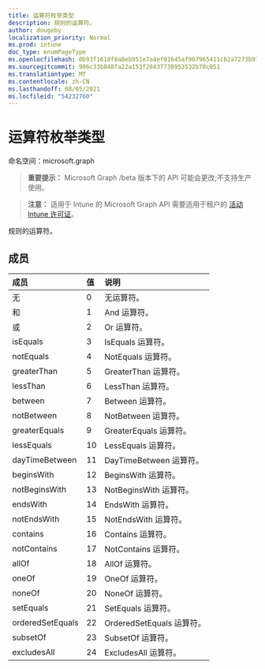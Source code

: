 ```yaml
---
title: 运算符枚举类型
description: 规则的运算符。
author: dougeby
localization_priority: Normal
ms.prod: intune
doc_type: enumPageType
ms.openlocfilehash: 0b93f1618f8a8eb951e7a4ef01645af907965411cb2a7273b97bf007680d4a4f
ms.sourcegitcommit: 986c33b848fa22a153f28437738953532b78c051
ms.translationtype: MT
ms.contentlocale: zh-CN
ms.lasthandoff: 08/05/2021
ms.locfileid: "54232760"
---
```

# <a name="operator-enum-type"></a>运算符枚举类型

命名空间：microsoft.graph

> **重要提示：** Microsoft Graph /beta 版本下的 API 可能会更改;不支持生产使用。

> **注意：** 适用于 Intune 的 Microsoft Graph API 需要适用于租户的 [活动 Intune 许可证](https://go.microsoft.com/fwlink/?linkid=839381)。

规则的运算符。

## <a name="members"></a>成员
|成员|值|说明|
|:---|:---|:---|
|无|0|无运算符。|
|和|1 |And 运算符。|
|或|2 |Or 运算符。|
|isEquals|3 |IsEquals 运算符。|
|notEquals|4 |NotEquals 运算符。|
|greaterThan|5 |GreaterThan 运算符。|
|lessThan|6 |LessThan 运算符。|
|between|7 |Between 运算符。|
|notBetween|8 |NotBetween 运算符。|
|greaterEquals|9 |GreaterEquals 运算符。|
|lessEquals|10 |LessEquals 运算符。|
|dayTimeBetween|11 |DayTimeBetween 运算符。|
|beginsWith|12 |BeginsWith 运算符。|
|notBeginsWith|13 |NotBeginsWith 运算符。|
|endsWith|14 |EndsWith 运算符。|
|notEndsWith|15 |NotEndsWith 运算符。|
|contains|16 |Contains 运算符。|
|notContains|17 |NotContains 运算符。|
|allOf|18 |AllOf 运算符。|
|oneOf|19|OneOf 运算符。|
|noneOf|20|NoneOf 运算符。|
|setEquals| 21|SetEquals 运算符。|
|orderedSetEquals|22|OrderedSetEquals 运算符。|
|subsetOf|23|SubsetOf 运算符。|
|excludesAll|24|ExcludesAll 运算符。|




